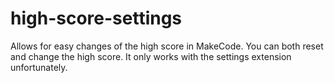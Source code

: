 # high-score-settings
Allows for easy changes of the high score in MakeCode. You can both reset and change the high score.
It only works with the settings extension unfortunately.
